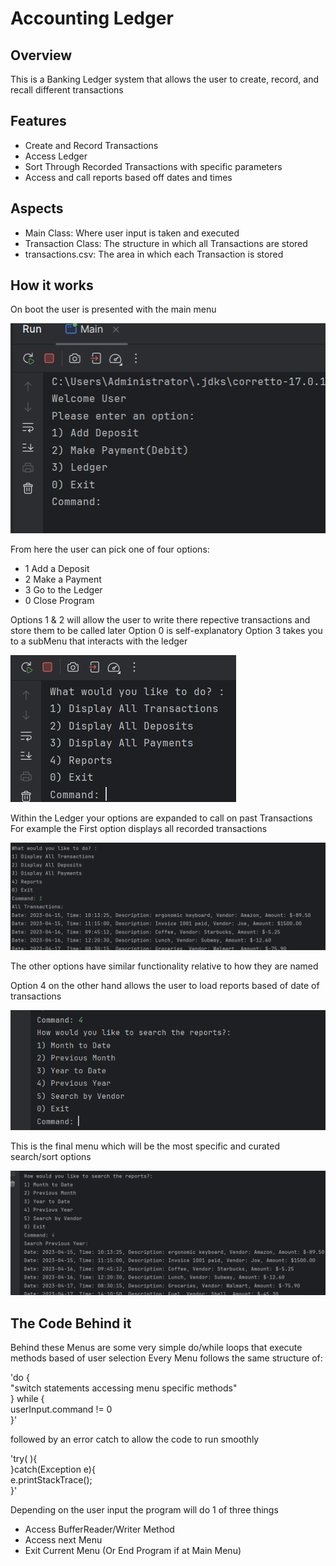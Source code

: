 # Accounting Ledger 

## Overview

This is a Banking Ledger system that allows the user to create, record, and recall different transactions

## Features

- Create and Record Transactions
- Access Ledger 
- Sort Through Recorded Transactions with specific parameters
- Access and call reports based off dates and times

## Aspects
- Main Class: Where user input is taken and executed
- Transaction Class: The structure in which all Transactions are stored
- transactions.csv: The area in which each Transaction is stored

## How it works

On boot the user is presented with the main menu

![Main/menu](assets/mainMenuSc.png)

From here the user can pick one of four options:
- 1 Add a Deposit
- 2 Make a Payment
- 3 Go to the Ledger
- 0 Close Program

Options 1 & 2 will allow the user to write there repective transactions and store them to be called later
Option 0 is self-explanatory 
Option 3 takes you to a subMenu that interacts with the ledger

![Sub/menu](assets/menuPic3.png)

Within the Ledger your options are expanded to call on past Transactions
For example the First option displays all recorded transactions

![Option/One](assets/OptionOne.png)

The other options have similar functionality relative to how they are named

Option 4 on the other hand allows the user to load reports based of date of transactions

![Option/Four](assets/optionFour.png)

This is the final menu which will be the most specific and curated search/sort options  

![Date/Example](assets/dateSch.png)

## The Code Behind it

Behind these Menus are some very simple do/while loops that execute methods based of user selection
Every Menu follows the same structure of: 

'do {\
"switch statements accessing menu specific methods"\
} while { \
userInput.command != 0\
}'

followed by an error catch to allow the code to run smoothly

'try( ){\
}catch(Exception e){\
    e.printStackTrace();\
}'

Depending on the user input the program will do 1 of three things
- Access BufferReader/Writer Method
- Access next Menu
- Exit Current Menu (Or End Program if at Main Menu)